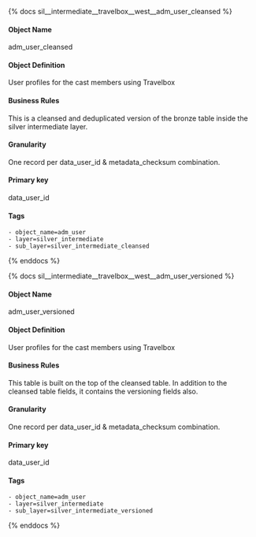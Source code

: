 {% docs sil__intermediate__travelbox__west__adm_user_cleansed %}

#### Object Name
adm_user_cleansed

#### Object Definition
User profiles for the cast members using Travelbox

#### Business Rules
This is a cleansed and deduplicated version of the bronze table inside the silver intermediate layer.

#### Granularity
One record per data_user_id & metadata_checksum combination.

#### Primary key
data_user_id

#### Tags
    - object_name=adm_user
    - layer=silver_intermediate
    - sub_layer=silver_intermediate_cleansed

{% enddocs %}

{% docs sil__intermediate__travelbox__west__adm_user_versioned %}

#### Object Name
adm_user_versioned

#### Object Definition
User profiles for the cast members using Travelbox

#### Business Rules
This table is built on the top of the cleansed table. In addition to the cleansed table fields, it contains the versioning fields also.

#### Granularity
One record per data_user_id & metadata_checksum combination.

#### Primary key
data_user_id

#### Tags
    - object_name=adm_user
    - layer=silver_intermediate
    - sub_layer=silver_intermediate_versioned

{% enddocs %}
